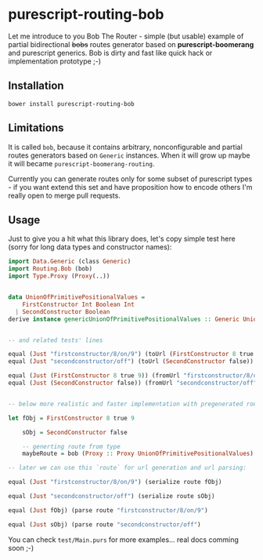 # purescript-routing-bob

Let me introduce to you Bob The Router - simple (but usable) example of partial bidirectional ~~bobs~~ routes generator based on __purescript-boomerang__ and purescript generics. Bob is dirty and fast like quick hack or implementation prototype ;-)

## Installation

```shell
bower install purescript-routing-bob
```

## Limitations

It is called `bob`, because it contains arbitrary, nonconfigurable and partial routes generators based on `Generic` instances.
When it will grow up maybe it will became `purescript-boomerang-routing`.

Currently you can generate routes only for some subset of purescript types - if you want extend this set and have proposition how to encode others I'm really open to merge pull requests.

## Usage

Just to give you a hit what this library does, let's copy simple test here (sorry for long data types and constructor names):

```purescript
import Data.Generic (class Generic)
import Routing.Bob (bob)
import Type.Proxy (Proxy(..))


data UnionOfPrimitivePositionalValues =
    FirstConstructor Int Boolean Int
  | SecondConstructor Boolean
derive instance genericUnionOfPrimitivePositionalValues :: Generic UnionOfPrimitivePositionalValues


-- and related tests' lines

equal (Just "firstconstructor/8/on/9") (toUrl (FirstConstructor 8 true 9))
equal (Just "secondconstructor/off") (toUrl (SecondConstructor false))

equal (Just (FirstConstructor 8 true 9)) (fromUrl "firstconstructor/8/on/9")
equal (Just (SecondConstructor false)) (fromUrl "secondconstructor/off")


-- below more realistic and faster implementation with pregenerated router

let fObj = FirstConstructor 8 true 9

    sObj = SecondConstructor false

    -- generting route from type
    maybeRoute = bob (Proxy :: Proxy UnionOfPrimitivePositionalValues)

-- later we can use this `route` for url generation and url parsing:

equal (Just "firstconstructor/8/on/9") (serialize route fObj)

equal (Just "secondconstructor/off") (serialize route sObj)

equal (Just fObj) (parse route "firstconstructor/8/on/9")

equal (Just sObj) (parse route "secondconstructor/off")

```

You can check `test/Main.purs` for more examples... real docs comming soon ;-)
